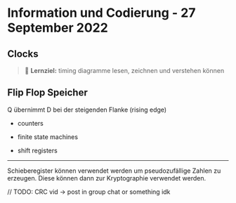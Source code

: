 # Information und Codierung - 27 September 2022

## Clocks

> :checkered_flag: **Lernziel:** timing diagramme lesen, zeichnen und verstehen können

## Flip Flop Speicher

Q übernimmt D bei der steigenden Flanke (rising edge)

- counters

- finite state machines

- shift registers

---

Schieberegister können verwendet werden um pseudozufällige Zahlen zu erzeugen. Diese können dann zur Kryptographie verwendet werden.

// TODO: CRC vid -> post in group chat or something idk
